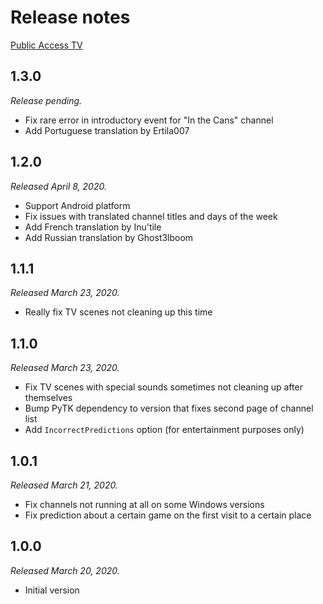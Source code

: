# Release notes

[Public Access TV](./)

## 1.3.0

*Release pending.*

* Fix rare error in introductory event for "In the Cans" channel
* Add Portuguese translation by Ertila007

## 1.2.0

*Released April 8, 2020.*

* Support Android platform
* Fix issues with translated channel titles and days of the week
* Add French translation by Inu'tile
* Add Russian translation by Ghost3lboom

## 1.1.1

*Released March 23, 2020.*

* Really fix TV scenes not cleaning up this time

## 1.1.0

*Released March 23, 2020.*

* Fix TV scenes with special sounds sometimes not cleaning up after themselves
* Bump PyTK dependency to version that fixes second page of channel list
* Add `IncorrectPredictions` option (for entertainment purposes only)

## 1.0.1

*Released March 21, 2020.*

* Fix channels not running at all on some Windows versions
* Fix prediction about a certain game on the first visit to a certain place

## 1.0.0

*Released March 20, 2020.*

* Initial version
